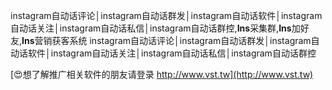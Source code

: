 instagram自动话评论│instagram自动话群发│instagram自动话软件│instagram自动话关注│instagram自动话私信│instagram自动话群控,**Ins**采集群,**Ins**加好友,**Ins**营销获客系统
instagram自动话评论│instagram自动话群发│instagram自动话软件│instagram自动话关注│instagram自动话私信│instagram自动话群控

[😍想了解推广相关软件的朋友请登录 http://www.vst.tw](http://www.vst.tw)



